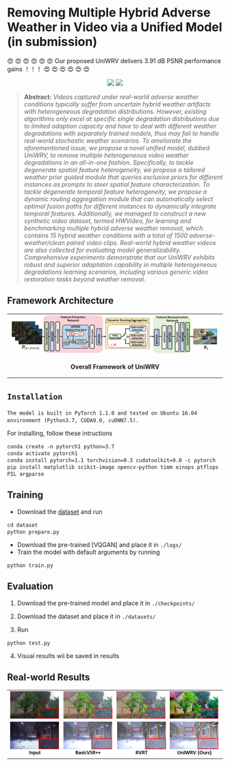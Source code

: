 # Removing Multiple Hybrid Adverse Weather in Video via a Unified Model (in submission)

:heart_eyes: :heart_eyes: :heart_eyes: :heart_eyes:  :heart_eyes: :heart_eyes:   Our proposed UniWRV delivers 3.91 dB PSNR performance gains ！！！   :heart_eyes: :heart_eyes:  :heart_eyes: :heart_eyes: :heart_eyes: :heart_eyes:
<p align="center">
    <img width=40% src="figures/test.gif"/>
    <img width=40% src="figures/test1.gif"/>

> **Abstract:** *Videos captured under real-world adverse weather conditions typically suffer from uncertain hybrid weather artifacts with heterogeneous degradation distributions. However, existing algorithms only excel at specific single degradation distributions due to limited adaption capacity and have to deal with different weather degradations with separately trained models, thus may fail to handle real-world stochastic weather scenarios. To ameliorate the aforementioned issue, we propose a novel unified model, dubbed UniWRV, to remove multiple heterogeneous video weather degradations in an all-in-one fashion. Specifically, to tackle degenerate spatial feature heterogeneity, we propose a tailored weather prior guided module that queries exclusive priors for different instances as prompts to steer spatial feature characterization. To tackle degenerate temporal feature heterogeneity, we propose a dynamic routing aggregation module that can automatically select optimal fusion paths for different instances to dynamically integrate temporal features. 
Additionally, we managed to construct a new synthetic video dataset, termed HWVideo, for learning and benchmarking multiple hybrid adverse weather removal, which contains 15 hybrid weather conditions with a total of 1500 adverse-weather/clean paired video clips. Real-world hybrid weather videos are also collected for evaluating model generalizability. Comprehensive experiments demonstrate that our UniWRV exhibits robust and superior adaptation capability in multiple heterogeneous degradations learning scenarios, including various generic video restoration tasks beyond weather removal.* 

## Framework Architecture
<table>
  <tr>
    <td> <img src = "figures/framework.png"> </td>
  </tr>
  <tr>
    <td><p align="center"><b>Overall Framework of UniWRV</b></p></td>
  </tr>
</table>


## `Installation`
`The model is built in PyTorch 1.1.0 and tested on Ubuntu 16.04 environment (Python3.7, CUDA9.0, cuDNN7.5).`

For installing, follow these intructions
```
conda create -n pytorch1 python=3.7
conda activate pytorch1
conda install pytorch=1.1 torchvision=0.3 cudatoolkit=9.0 -c pytorch
pip install matplotlib scikit-image opencv-python timm einops ptflops PIL argparse
```

## Training
- Download the [dataset](dataset/README.md) and run

```
cd dataset
python prepare.py
```
-  Download the pre-trained [VQGAN] and place it in `./logs/`
-  Train the model with default arguments by running

```
python train.py
```


## Evaluation

1. Download the pre-trained model and place it in `./checkpoints/`

2. Download the dataset and place it in `./datasets/`

3. Run
```
python test.py
```
4. Visual results wii be saved in results



## Real-world Results
<table>
  <tr>
    <td> <img src = "figures/example.png"> </td>
  </tr>
</table>


